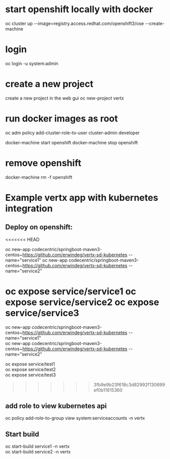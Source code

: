 # start openshift locally with docker
oc cluster up --image=registry.access.redhat.com/openshift3/ose --create-machine

# login
oc login -u system:admin

# create a new project
create a new project in the web gui
oc new-project vertx

# run docker images as root
oc adm policy add-cluster-role-to-user cluster-admin developer

docker-machine start openshift
docker-machine stop openshift

# remove openshift
docker-machine rm -f openshift

# Example vertx app with kubernetes integration
## Deploy on openshift:
<<<<<<< HEAD


oc new-app codecentric/springboot-maven3-centos~https://github.com/erwindeg/vertx-sd-kubernetes --name="service1"
oc new-app codecentric/springboot-maven3-centos~https://github.com/erwindeg/vertx-sd-kubernetes --name="service2"

oc expose service/service1
oc expose service/service2
oc expose service/service3
=======
oc new-app codecentric/springboot-maven3-centos~https://github.com/erwindeg/vertx-sd-kubernetes --name="service1"  
oc new-app codecentric/springboot-maven3-centos~https://github.com/erwindeg/vertx-sd-kubernetes --name="service2"  

oc expose service/test1  
oc expose service/test2  
oc expose service/test3  
>>>>>>> 3fb9e9b23f618c3d82992f130699ef0b11615360

## add role to view kubernetes api
oc policy add-role-to-group view system:serviceaccounts -n vertx  


## Start build
oc start-build service1 -n vertx  
oc start-build service2 -n vertx  



